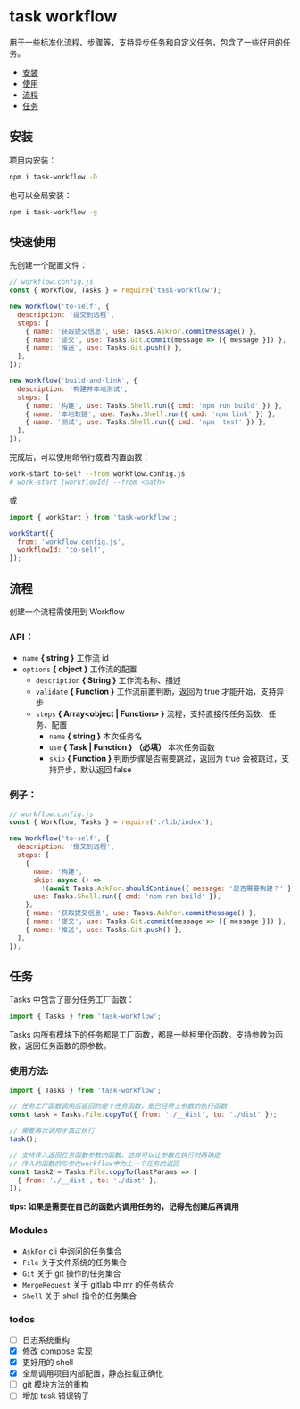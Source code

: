 # task workflow

用于一些标准化流程、步骤等，支持异步任务和自定义任务，包含了一些好用的任务。

- [安装](#安装)
- [使用](#使用)
- [流程](#流程)
- [任务](#任务)

## 安装

项目内安装：

```bash
npm i task-workflow -D
```

也可以全局安装：

```bash
npm i task-workflow -g
```

## 快速使用

先创建一个配置文件：

```javascript
// workflow.config.js
const { Workflow, Tasks } = require('task-workflow');

new Workflow('to-self', {
  description: '提交到远程',
  steps: [
    { name: '获取提交信息', use: Tasks.AskFor.commitMessage() },
    { name: '提交', use: Tasks.Git.commit(message => [{ message }]) },
    { name: '推送', use: Tasks.Git.push() },
  ],
});

new Workflow('build-and-link', {
  description: '构建并本地测试',
  steps: [
    { name: '构建', use: Tasks.Shell.run({ cmd: 'npm run build' }) },
    { name: '本地软链', use: Tasks.Shell.run({ cmd: 'npm link' }) },
    { name: '测试', use: Tasks.Shell.run({ cmd: 'npm  test' }) },
  ],
});
```

完成后，可以使用命令行或者内置函数：

```bash
work-start to-self --from workflow.config.js
# work-start [workflowId] --from <path>
```

或

```javascript
import { workStart } from 'task-workflow';

workStart({
  from: 'workflow.config.js',
  workflowId: 'to-self',
});
```

## 流程

创建一个流程需使用到 Workflow

### API：

- `name` **{ string }** 工作流 id
- `options` **{ object }** 工作流的配置
  - `description` **{ String }** 工作流名称、描述
  - `validate` **{ Function }** 工作流前置判断，返回为 true 才能开始，支持异步
  - `steps` **{ Array<object | Function> }** 流程，支持直接传任务函数、任务、配置
    - `name` **{ string }** 本次任务名
    - `use` **{ Task | Function }** **（必填）** 本次任务函数
    - `skip` **{ Function }** 判断步骤是否需要跳过，返回为 true 会被跳过，支持异步，默认返回 false

### 例子：

```javascript
// workflow.config.js
const { Workflow, Tasks } = require('./lib/index');

new Workflow('to-self', {
  description: '提交到远程',
  steps: [
    {
      name: '构建',
      skip: async () =>
        !(await Tasks.AskFor.shouldContinue({ message: '是否需要构建？' })()),
      use: Tasks.Shell.run({ cmd: 'npm run build' }),
    },
    { name: '获取提交信息', use: Tasks.AskFor.commitMessage() },
    { name: '提交', use: Tasks.Git.commit(message => [{ message }]) },
    { name: '推送', use: Tasks.Git.push() },
  ],
});
```

## 任务

Tasks 中包含了部分任务工厂函数：

```javascript
import { Tasks } from 'task-workflow';
```

Tasks 内所有模块下的任务都是工厂函数，都是一些柯里化函数。支持参数为函数，返回任务函数的原参数。

### 使用方法:

```javascript
import { Tasks } from 'task-workflow';

// 任务工厂函数调用后返回的是个任务函数，是已经带上参数的执行函数
const task = Tasks.File.copyTo({ from: './__dist', to: './dist' });

// 需要再次调用才真正执行
task();

// 支持传入返回任务函数参数的函数，这样可以让参数在执行时再确定
// 传入的函数的形参在workflow中为上一个任务的返回
const task2 = Tasks.File.copyTo(lastParams => [
  { from: './__dist', to: './dist' },
]);
```

**tips: 如果是需要在自己的函数内调用任务的，记得先创建后再调用**

### Modules

- `AskFor` cli 中询问的任务集合
- `File` 关于文件系统的任务集合
- `Git` 关于 git 操作的任务集合
- `MergeRequest` 关于 gitlab 中 mr 的任务结合
- `Shell` 关于 shell 指令的任务集合

### todos

- [ ] 日志系统重构
- [x] 修改 compose 实现
- [x] 更好用的 shell
- [x] 全局调用项目内部配置，静态挂载正确化
- [ ] git 模块方法的重构
- [ ] 增加 task 错误钩子
